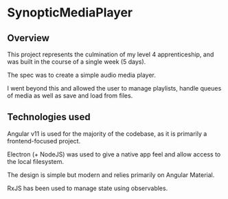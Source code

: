 # SynopticMediaPlayer

## Overview
This project represents the culmination of my level 4 apprenticeship, and was built in the course of a single week (5 days).

The spec was to create a simple audio media player.

I went beyond this and allowed the user to manage playlists, handle queues of media as well as save and load from files.

## Technologies used

Angular v11 is used for the majority of the codebase, as it is primarily a frontend-focused project.

Electron (+ NodeJS) was used to give a native app feel and allow access to the local filesystem.

The design is simple but modern and relies primarily on Angular Material.

RxJS has been used to manage state using observables.

